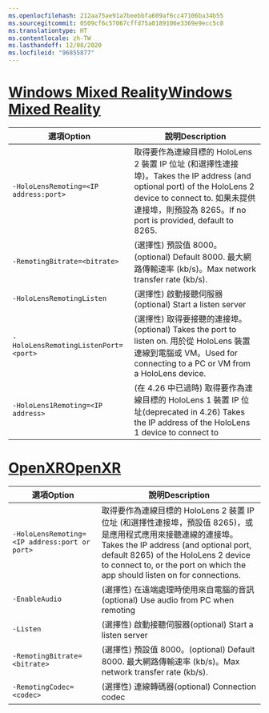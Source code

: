 ```yaml
---
ms.openlocfilehash: 212aa75ae91a7beebbfa609af6cc47106ba34b55
ms.sourcegitcommit: 0509cf6c57067cffd75a0189106e3369e9ecc5c8
ms.translationtype: HT
ms.contentlocale: zh-TW
ms.lasthandoff: 12/08/2020
ms.locfileid: "96855877"
---
```

# <a name="windows-mixed-reality"></a>[<span data-ttu-id="c6e2f-101">Windows Mixed Reality</span><span class="sxs-lookup"><span data-stu-id="c6e2f-101">Windows Mixed Reality</span></span>](#tab/wmr)

| <span data-ttu-id="c6e2f-102">選項</span><span class="sxs-lookup"><span data-stu-id="c6e2f-102">Option</span></span> | <span data-ttu-id="c6e2f-103">說明</span><span class="sxs-lookup"><span data-stu-id="c6e2f-103">Description</span></span> |
| ------ | ----------- |
| `-HoloLensRemoting=<IP address:port>` | <span data-ttu-id="c6e2f-104">取得要作為連線目標的 HoloLens 2 裝置 IP 位址 (和選擇性連接埠)。</span><span class="sxs-lookup"><span data-stu-id="c6e2f-104">Takes the IP address (and optional port) of the HoloLens 2 device to connect to.</span></span> <span data-ttu-id="c6e2f-105">如果未提供連接埠，則預設為 8265。</span><span class="sxs-lookup"><span data-stu-id="c6e2f-105">If no port is provided, default to 8265.</span></span> |
| `-RemotingBitrate=<bitrate>` | <span data-ttu-id="c6e2f-106">(選擇性) 預設值 8000。</span><span class="sxs-lookup"><span data-stu-id="c6e2f-106">(optional) Default 8000.</span></span> <span data-ttu-id="c6e2f-107">最大網路傳輸速率 (kb/s)。</span><span class="sxs-lookup"><span data-stu-id="c6e2f-107">Max network transfer rate (kb/s).</span></span> |
| `-HoloLensRemotingListen` | <span data-ttu-id="c6e2f-108">(選擇性) 啟動接聽伺服器</span><span class="sxs-lookup"><span data-stu-id="c6e2f-108">(optional) Start a listen server</span></span> |
| `-HoloLensRemotingListenPort=<port>` | <span data-ttu-id="c6e2f-109">(選擇性) 取得要接聽的連接埠。</span><span class="sxs-lookup"><span data-stu-id="c6e2f-109">(optional) Takes the port to listen on.</span></span> <span data-ttu-id="c6e2f-110">用於從 HoloLens 裝置連線到電腦或 VM。</span><span class="sxs-lookup"><span data-stu-id="c6e2f-110">Used for connecting to a PC or VM from a HoloLens device.</span></span> |
| `-HoloLens1Remoting=<IP address>` | <span data-ttu-id="c6e2f-111">(在 4.26 中已過時) 取得要作為連線目標的 HoloLens 1 裝置 IP 位址</span><span class="sxs-lookup"><span data-stu-id="c6e2f-111">(deprecated in 4.26) Takes the IP address of the HoloLens 1 device to connect to</span></span> |

# <a name="openxr"></a>[<span data-ttu-id="c6e2f-112">OpenXR</span><span class="sxs-lookup"><span data-stu-id="c6e2f-112">OpenXR</span></span>](#tab/openxr)

| <span data-ttu-id="c6e2f-113">選項</span><span class="sxs-lookup"><span data-stu-id="c6e2f-113">Option</span></span> | <span data-ttu-id="c6e2f-114">說明</span><span class="sxs-lookup"><span data-stu-id="c6e2f-114">Description</span></span> |
| ------ | ----------- |
| `-HoloLensRemoting=<IP address:port or port>` | <span data-ttu-id="c6e2f-115">取得要作為連線目標的 HoloLens 2 裝置 IP 位址 (和選擇性連接埠，預設值 8265)，或是應用程式應用來接聽連線的連接埠。</span><span class="sxs-lookup"><span data-stu-id="c6e2f-115">Takes the IP address (and optional port, default 8265) of the HoloLens 2 device to connect to, or the port on which the app should listen on for connections.</span></span> |
| `-EnableAudio` | <span data-ttu-id="c6e2f-116">(選擇性) 在遠端處理時使用來自電腦的音訊</span><span class="sxs-lookup"><span data-stu-id="c6e2f-116">(optional) Use audio from PC when remoting</span></span>  |
| `-Listen` | <span data-ttu-id="c6e2f-117">(選擇性) 啟動接聽伺服器</span><span class="sxs-lookup"><span data-stu-id="c6e2f-117">(optional) Start a listen server</span></span> |
| `-RemotingBitrate=<bitrate>` | <span data-ttu-id="c6e2f-118">(選擇性) 預設值 8000。</span><span class="sxs-lookup"><span data-stu-id="c6e2f-118">(optional) Default 8000.</span></span> <span data-ttu-id="c6e2f-119">最大網路傳輸速率 (kb/s)。</span><span class="sxs-lookup"><span data-stu-id="c6e2f-119">Max network transfer rate (kb/s).</span></span> |
| `-RemotingCodec=<codec>` | <span data-ttu-id="c6e2f-120">(選擇性) 連線轉碼器</span><span class="sxs-lookup"><span data-stu-id="c6e2f-120">(optional) Connection codec</span></span>  |